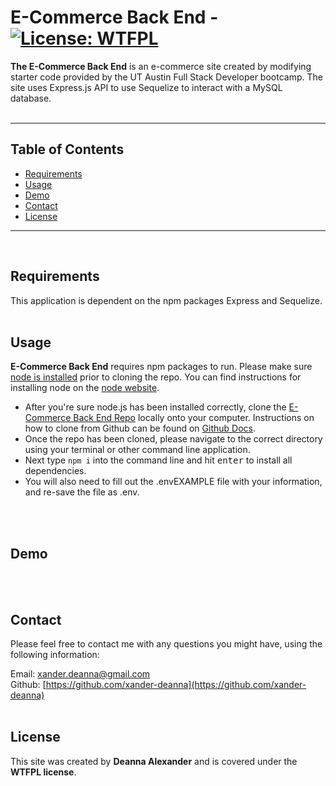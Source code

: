 # **E-Commerce Back End** - [![License: WTFPL](https://img.shields.io/badge/License-WTFPL-brightgreen.svg)](http://www.wtfpl.net/about/)
    
**The E-Commerce Back End** is an e-commerce site created by modifying starter code provided by the UT Austin Full Stack Developer bootcamp. The site uses Express.js API to use Sequelize to interact with a MySQL database.
<br>
<br>
<hr>
    
## Table of Contents
* [Requirements](#Requirements)
* [Usage](#Usage)
* [Demo](#Demo)
* [Contact](#Contact)
* [License](#license)
<hr>
<br>
                
## Requirements
This application is dependent on the npm packages Express and Sequelize.
<br>
<br>
            
## Usage
**E-Commerce Back End** requires npm packages to run. Please make sure [node is installed](https://nodejs.org/en/download/) prior to cloning the repo. You can find instructions for installing node on the [node website](https://nodejs.org/en/download/).
* After you're sure node.js has been installed correctly, clone the [E-Commerce Back End Repo](https://github.com/xander-deanna/e-commerce-back-end) locally onto your computer. Instructions on how to clone from Github can be found on [Github Docs](https://docs.github.com/en/github/creating-cloning-and-archiving-repositories/cloning-a-repository).
* Once the repo has been cloned, please navigate to the correct directory using your terminal or other command line application. 
* Next type <code>npm i</code> into the command line and hit <kbd>enter</kbd> to install all dependencies.
* You will also need to fill out the .envEXAMPLE file with your information, and re-save the file as .env.
<br>
<br>

## Demo
<br>
<br>
    
## Contact
Please feel free to contact me with any questions you might have, using the following information:
    
Email: [xander.deanna@gmail.com](mailto:xander.deanna@gmail.com)
<br>
Github: [https://github.com/xander-deanna](https://github.com/xander-deanna)
<br>
<br>

## License
This site was created by **Deanna Alexander** and is covered under the **WTFPL license**.
<br>
<br>
